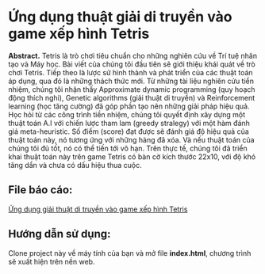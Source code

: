 # Ứng dụng thuật giải di truyền vào game xếp hình Tetris

**Abstract.** Tetris là trò chơi tiêu chuẩn cho những nghiên cứu về Trí tuệ nhân tạo và Máy học. Bài viết của chúng tôi
đầu tiên sẽ giới thiệu khái quát về trò chơi Tetris. Tiếp theo là lược sử hình thành và phát triển của các
thuật toán áp dụng, qua đó là những thách thức mới. Từ những tài liệu nghiên cứu tiền nhiệm, chúng tôi
nhận thấy Approximate dynamic programming (quy hoạch động thích nghi), Genetic algorithms (giải
thuật di truyền) và Reinforcement learning (học tăng cường) đã góp phần tạo nên những giải pháp hiệu
quả. Học hỏi từ các công trình tiền nhiệm, chúng tôi quyết định xây dựng một thuật toán A.I với chiến
lược tham lam (greedy stralegy) với một hàm đánh giá meta-heuristic. Số điểm (score) đạt được sẽ đánh
giá độ hiệu quả của thuật toán này, nó tương ứng với những hàng đã xóa. Và nếu thuật toán của chúng
tôi đủ tốt, nó có thể tiến tới vô hạn. Trên thực tế, chúng tôi đã triển khai thuật toán này trên game Tetris
có bàn cờ kích thước 22x10, với độ khó tăng dần và chưa có dấu hiệu thua cuộc. 

## File báo cáo: 
[Ứng dụng giải thuật di truyền vào game xếp hình Tetris](https://github.com/thoconvuive/Tetris-AI-genetic-algorithm/edit/main/README.md)

## Hướng dẫn sử dụng: 
Clone project này về máy tính của bạn và mở file **index.html**, chương trình sẽ xuất hiện trên nền web. 
